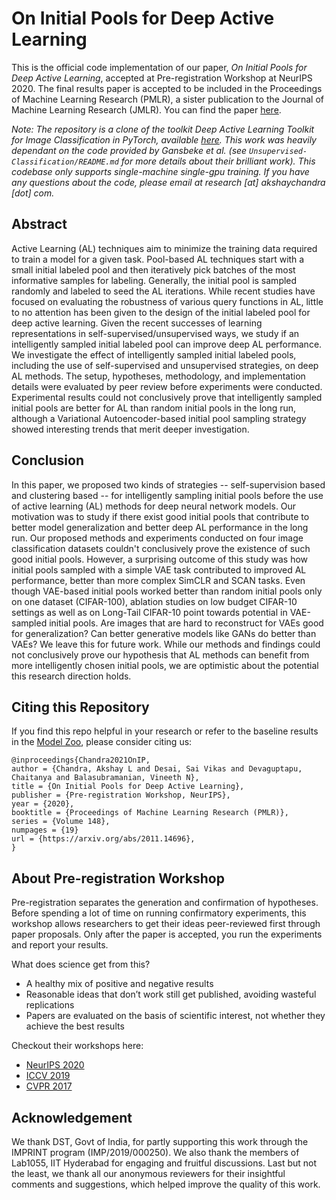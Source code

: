 # On Initial Pools for Deep Active Learning

This is the official code implementation of our paper, _On Initial Pools for Deep Active Learning_, accepted at Pre-registration Workshop at NeurIPS 2020. The final results paper is accepted to be included in the Proceedings of Machine Learning Research (PMLR), a sister publication to the Journal of Machine Learning Research (JMLR). You can find the paper [here](https://arxiv.org/abs/2011.14696). 

_Note: The repository is a clone of the toolkit _Deep Active Learning Toolkit for Image Classification in PyTorch_, available [here](https://github.com/acl21/deep-active-learning-pytorch). This work was heavily dependant on the code provided by Gansbeke et al. (see `Unsupervised-Classification/README.md` for more details about their brilliant work). This codebase only supports single-machine single-gpu training. If you have any questions about the code, please email at research [at] akshaychandra [dot] com._ 

## Abstract
Active Learning (AL) techniques aim to minimize the training data required to train a model for a given task. Pool-based AL techniques start with a small initial labeled pool and then iteratively pick batches of the most informative samples for labeling. Generally, the initial pool is sampled randomly and labeled to seed the AL iterations. While recent studies have focused on evaluating the robustness of various query functions in AL, little to no attention has been given to the design of the initial labeled pool for deep active learning. Given the recent successes of learning representations in self-supervised/unsupervised ways, we study if an intelligently sampled initial labeled pool can improve deep AL performance. We investigate the effect of intelligently sampled initial labeled pools, including the use of self-supervised and unsupervised strategies, on deep AL methods. The setup, hypotheses, methodology, and implementation details were evaluated by peer review before experiments were conducted. Experimental results could not conclusively prove that intelligently sampled initial pools are better for AL than random initial pools in the long run, although a Variational Autoencoder-based initial pool sampling strategy showed interesting trends that merit deeper investigation.


## Conclusion
In this paper, we proposed two kinds of strategies -- self-supervision based and clustering based -- for intelligently sampling initial pools before the use of active learning (AL) methods for deep neural network models. Our motivation was to study if there exist good initial pools that contribute to better model generalization and better deep AL performance in the long run. Our proposed methods and experiments conducted on four image classification datasets couldn't conclusively prove the existence of such good initial pools. However, a surprising outcome of this study was how initial pools sampled with a simple VAE task contributed to improved AL performance, better than more complex SimCLR and SCAN tasks. Even though VAE-based initial pools worked better than random initial pools only on one dataset (CIFAR-100), ablation studies on low budget CIFAR-10 settings as well as on Long-Tail CIFAR-10 point towards potential in VAE-sampled initial pools. Are images that are hard to reconstruct for VAEs good for generalization? Can better generative models like GANs do better than VAEs? We leave this for future work. While our methods and findings could not conclusively prove our hypothesis that AL methods can benefit from more intelligently chosen initial pools, we are optimistic about the potential this research direction holds. 


## Citing this Repository
If you find this repo helpful in your research or refer to the baseline results in the [Model Zoo](MODEL_ZOO.md), please consider citing us:
```
@inproceedings{Chandra2021OnIP,
author = {Chandra, Akshay L and Desai, Sai Vikas and Devaguptapu, Chaitanya and Balasubramanian, Vineeth N},
title = {On Initial Pools for Deep Active Learning},
publisher = {Pre-registration Workshop, NeurIPS},
year = {2020},
booktitle = {Proceedings of Machine Learning Research (PMLR)},
series = {Volume 148},
numpages = {19}
url = {https://arxiv.org/abs/2011.14696},
}
```

## About Pre-registration Workshop
Pre-registration separates the generation and confirmation of hypotheses. Before spending a lot of time on running confirmatory experiments, this workshop allows researchers to get their ideas peer-reviewed first through paper proposals. Only after the paper is accepted, you run the experiments and report your results.  

What does science get from this?
* A healthy mix of positive and negative results
* Reasonable ideas that don’t work still get published, avoiding wasteful replications
* Papers are evaluated on the basis of scientific interest, not whether they achieve the best results

Checkout their workshops here:
* [NeurIPS 2020](https://preregister.science/neurips2020.html)
* [ICCV 2019](http://preregister.vision/)
* [CVPR 2017](http://negative.vision/)

## Acknowledgement
We thank DST, Govt of India, for partly supporting this work through the IMPRINT program (IMP/2019/000250). We also thank the members of Lab1055, IIT Hyderabad for engaging and fruitful discussions. Last but not the least, we thank all our anonymous reviewers for their insightful comments and suggestions, which helped improve the quality of this work.